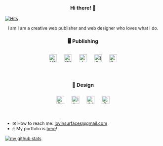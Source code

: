 ### <p align="center">Hi there! 🤍</p>

[![Hits](https://hits.seeyoufarm.com/api/count/incr/badge.svg?url=https%3A%2F%2Fgithub.com%2Fabsolutelyfullycapable%2Fhit-counter&count_bg=%23F3F3F3&title_bg=%23000000&icon=&icon_color=%23FFFFFF&title=hits&edge_flat=true)](https://hits.seeyoufarm.com)

<p align="center">I am I am a creative web publisher and web designer who loves what I do.</p>

### <p align="center">🖥 Publishing</p>
<p align="center">  
<img style="margin: 10px" src="https://profilinator.rishav.dev/skills-assets/html5-original-wordmark.svg" alt="HTML5" height="25" />  
<img style="margin: 10px" src="https://profilinator.rishav.dev/skills-assets/css3-original-wordmark.svg" alt="CSS3" height="25" />  
<img style="margin: 10px" src="https://profilinator.rishav.dev/skills-assets/javascript-original.svg" alt="JavaScript" height="25" />  
<img style="margin: 10px" src="https://profilinator.rishav.dev/skills-assets/jquery.png" alt="jQuery" height="25" />  
<img style="margin: 10px" src="https://profilinator.rishav.dev/skills-assets/bootstrap-plain.svg" alt="Bootstrap" height="25" />  
</p>
 
 <br>
 
 ### <p align="center">🎨 Design</div>
<p align="center">  
<img style="margin: 10px" src="https://profilinator.rishav.dev/skills-assets/photoshop-plain.svg" alt="Photoshop" height="25" />  
<img style="margin: 10px" src="https://profilinator.rishav.dev/skills-assets/adobe_illustrator-icon.svg" alt="Illustrator" height="25" />  
<img style="margin: 10px" src="https://profilinator.rishav.dev/skills-assets/adobexd.png" alt="Adobe XD" height="25" />  
<img style="margin: 10px" src="https://profilinator.rishav.dev/skills-assets/adobepremierepro.png" alt="Premiere Pro" height="25" />  
</p>
 
 <br>

- ✉ How to reach me: lovinsurfaces@gmail.com
- 🖱 My portfolio is [here](https://absolutelyfullycapable.github.io/portfolio)!

[![my github stats](https://github-readme-stats.vercel.app/api?username=absolutelyfullycapable&theme=graywhite)](https://github.com/anuraghazra/github-readme-stats)
